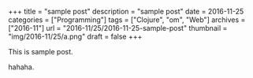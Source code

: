 +++
title = "sample post"
description = "sample post"
date = 2016-11-25
categories = ["Programming"]
tags = ["Clojure", "om", "Web"]
archives = ["2016-11"]
url = "2016-11/25/2016-11-25-sample-post"
thumbnail = "img/2016-11/25/a.png"
draft = false
+++

This is sample post.

<!--more-->

hahaha.


